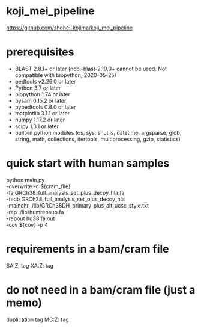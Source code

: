 # koji_mei_pipeline
https://github.com/shohei-kojima/koji_mei_pipeline


# prerequisites
- BLAST  2.8.1+ or later (ncbi-blast-2.10.0+ cannot be used. Not compatible with biopython, 2020-05-25)
- bedtools  v2.26.0 or later
- Python  3.7 or later
- biopython  1.74 or later
- pysam  0.15.2 or later
- pybedtools  0.8.0 or later
- matplotlib  3.1.1 or later
- numpy  1.17.2 or later
- scipy  1.3.1 or later
- built-in python modules (os, sys, shutils, datetime, argsparse, glob, string, math, collections, itertools, multiprocessing, gzip, statistics)


# quick start with human samples
python main.py \
-overwrite -c ${cram_file} \
-fa GRCh38_full_analysis_set_plus_decoy_hla.fa \
-fadb GRCh38_full_analysis_set_plus_decoy_hla \
-mainchr ./lib/GRCh38DH_primary_plus_alt_ucsc_style.txt \
-rep ./lib/humrepsub.fa \
-repout hg38.fa.out \
-cov ${cov} -p 4


# requirements in a bam/cram file
SA:Z: tag
XA:Z: tag

# do not need in a bam/cram file (just a memo)
duplication tag
MC:Z: tag

